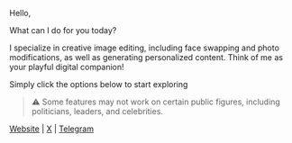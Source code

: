 Hello,

What can I do for you today?  

I specialize in creative image editing, including face swapping and photo modifications, as well as generating personalized content\. Think of me as your playful digital companion\!  

Simply click the options below to start exploring

> ⚠️ Some features may not work on certain public figures, including politicians, leaders, and celebrities\.

[Website](https:\/\/nudifai\.fun/) \| [X](https://x\.com/team_nudifai) \| [Telegram](t\.me\/nudifai)
